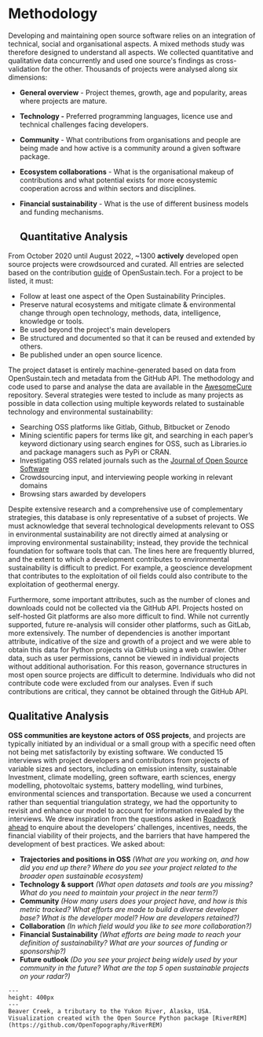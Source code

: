 # Methodology 
Developing and maintaining open source software relies on an integration of technical, social and organisational aspects. A mixed methods study was therefore designed to understand all aspects. We collected quantitative and qualitative data concurrently and used one source's findings as cross-validation for the other. Thousands of projects were analysed along six dimensions:

- **General overview** - Project themes, growth, age and popularity, areas where projects are mature.

- **Technology -** Preferred programming languages, licence use and technical challenges facing developers.

- **Community** - What contributions from organisations and people are being made and how active is a community around a given software package.

- **Ecosystem collaborations** - What is the organisational makeup of contributions and what potential exists for more ecosystemic cooperation across and within sectors and disciplines.

- **Financial sustainability** - What is the use of different business models and funding mechanisms.

  ## Quantitative Analysis


From October 2020 until August 2022, ~1300 **actively** developed open source projects were crowdsourced and curated. All entries are selected based on the contribution [guide](https://opensustain.tech/contributing/) of OpenSustain.tech. For a project to be listed, it must:

- Follow at least one aspect of the Open Sustainability Principles. 
- Preserve natural ecosystems and mitigate climate & environmental change through open technology, methods, data, intelligence, knowledge or tools.
- Be used beyond the project's main developers
- Be structured and documented so that it can be reused and extended by others.
- Be published under an open source licence.

The project dataset is entirely machine-generated based on data from OpenSustain.tech and metadata from the GitHub API. The methodology and code used to parse and analyse the data are available in the [AwesomeCure](https://github.com/protontypes/AwesomeCure) repository. Several strategies were tested to include as many projects as possible in data collection using multiple keywords related to sustainable technology and environmental sustainability:

- Searching OSS platforms like Gitlab, Github, Bitbucket or Zenodo
- Mining scientific papers for terms like git, and searching in each paper’s keyword dictionary using search engines for OSS, such as Libraries.io and package managers such as PyPi or CRAN.
- Investigating OSS related journals such as the [Journal of Open Source Software](https://joss.theoj.org/) 
- Crowdsourcing input, and interviewing people working in relevant domains
- Browsing stars awarded by developers

Despite extensive research and a comprehensive use of complementary strategies, this database is only representative of a subset of projects. We must acknowledge that several technological developments relevant to OSS in environmental sustainability are not directly aimed at analysing or improving environmental sustainability; instead, they provide the technical foundation for software tools that can. The lines here are frequently blurred, and the extent to which a development contributes to environmental sustainability is difficult to predict. For example, a geoscience development that contributes to the exploitation of oil fields could also contribute to the exploitation of geothermal energy.

Furthermore, some important attributes, such as the number of clones and downloads could not be collected via the GitHub API. Projects hosted on self-hosted Git platforms are also more difficult to find. While not currently supported, future re-analysis will consider other platforms, such as GitLab, more extensively. The number of dependencies is another important attribute, indicative of the size and growth of a project and we were able to obtain this data for Python projects via GitHub using a web crawler. Other data, such as user permissions, cannot be viewed in individual projects without additional authorisation. For this reason, governance structures in most open source projects are difficult to determine. Individuals who did not contribute code were excluded from our analyses. Even if such contributions are critical, they cannot be obtained through the GitHub API. 

  ## Qualitative Analysis

**OSS communities are keystone actors of OSS projects**, and projects are typically initiated by an individual or a small group with a specific need often not being met satisfactorily by existing software. We conducted 15 interviews with project developers and contributors from projects of variable sizes and sectors, including on emission intensity, sustainable Investment, climate modelling, green software, earth sciences, energy modelling, photovoltaic systems, battery modelling, wind turbines, environmental sciences and transportation. Because we used a concurrent rather than sequential triangulation strategy, we had the opportunity to revisit and enhance our model to account for information revealed by the interviews. We drew inspiration from the questions asked in [Roadwork ahead](https://recommendations.implicit-development.org/) to enquire about the developers’ challenges, incentives, needs, the financial viability of their projects, and the barriers that have hampered the development of best practices. We asked about:

  - **Trajectories and positions in OSS** *(What are you working on, and how did you end up there? Where do you see your project related to the broader open sustainable ecosystem)*
  - **Technology & support** *(What open datasets and tools are you missing? What do you need to maintain your project in the near term?)*
  - **Community** *(How many users does your project have, and how is this metric tracked? What efforts are made to build a diverse developer base? What is the developer model? How are developers retained?)*
  - **Collaboration** *(In which field would you like to see more collaboration?)*
  - **Financial Sustainability** *(What efforts are being made to reach your definition of sustainability? What are your sources of funding or sponsorship?)*
  - **Future outlook** *(Do you see your project being widely used by your community in the future? What are the top 5 open sustainable projects on your radar?)*

 ```{figure} ../images/yukon.png
---
height: 400px
---
Beaver Creek, a tributary to the Yukon River, Alaska, USA. Visualization created with the Open Source Python package [RiverREM](https://github.com/OpenTopography/RiverREM)
 ```

